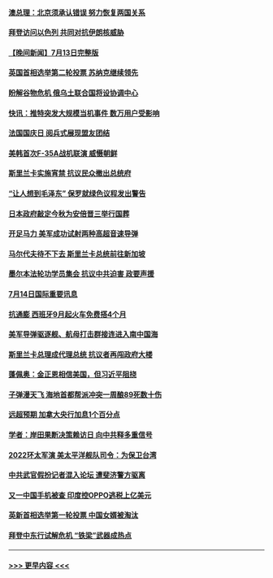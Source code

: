 #### [澳总理：北京须承认错误 努力恢复两国关系](../pages/prog202/a103479406.md?t=07150651) 
#### [拜登访问以色列 共同对抗伊朗核威胁](../pages/prog202/a103479345.md?t=07150651) 
#### [【晚间新闻】7月13日完整版](../pages/prog202/a103478796.md?t=07150651) 
#### [英国首相选举第二轮投票 苏纳克继续领先](../pages/prog202/a103479335.md?t=07150651) 
#### [盼解谷物危机 俄乌土联合国将设协调中心](../pages/prog202/a103479343.md?t=07150651) 
#### [快讯：推特突发大规模当机事件 数万用户受影响](../pages/prog202/a103479331.md?t=07150651) 
#### [法国国庆日 阅兵式展现盟友团结](../pages/prog202/a103479333.md?t=07150651) 
#### [美韩首次F-35A战机联演 威慑朝鲜](../pages/prog202/a103479340.md?t=07150651) 
#### [斯里兰卡实施宵禁 抗议民众撤出总统府](../pages/prog202/a103479337.md?t=07150651) 
#### [“让人想到毛泽东” 保罗就绿色议程发出警告](../pages/prog202/a103479066.md?t=07150651) 
#### [日本政府敲定今秋为安倍晋三举行国葬](../pages/prog202/a103479020.md?t=07150651) 
#### [开足马力 美军成功试射两种高超音速导弹](../pages/prog202/a103479071.md?t=07150651) 
#### [马尔代夫待不下去 斯里兰卡总统前往新加坡](../pages/prog202/a103479057.md?t=07150651) 
#### [墨尔本法轮功学员集会 抗议中共迫害 政要声援](../pages/prog202/a103479031.md?t=07150651) 
#### [7月14日国际重要讯息](../pages/prog202/a103479027.md?t=07150651) 
#### [抗通膨 西班牙9月起火车免费搭4个月](../pages/prog202/a103479007.md?t=07150651) 
#### [美军导弹驱逐舰、航母打击群接连进入南中国海](../pages/prog202/a103478992.md?t=07150651) 
#### [斯里兰卡总理成代理总统 抗议者再闯政府大楼](../pages/prog202/a103478940.md?t=07150651) 
#### [蓬佩奥：金正恩相信美国，但习近平阻挠](../pages/prog202/a103478928.md?t=07150651) 
#### [子弹漫天飞 海地首都帮派冲突一周酿89死数十伤](../pages/prog202/a103478901.md?t=07150651) 
#### [远超预期 加拿大央行加息1个百分点](../pages/prog202/a103478855.md?t=07150651) 
#### [学者：岸田果断决策赖访日 向中共释多重信号](../pages/prog202/a103478860.md?t=07150651) 
#### [2022环太军演 美太平洋舰队司令：为保卫台湾](../pages/prog202/a103478842.md?t=07150651) 
#### [中共武官假扮记者混入论坛 遭斐济警方驱离](../pages/prog202/a103478844.md?t=07150651) 
#### [又一中国手机被查 印度控OPPO逃税上亿美元](../pages/prog202/a103478735.md?t=07150651) 
#### [英新首相选举第一轮投票 中国女婿被淘汰](../pages/prog202/a103478737.md?t=07150651) 
#### [拜登中东行试解危机 “铁梁”武器成热点](../pages/prog202/a103478743.md?t=07150651) 

----
#### [ >>> 更早内容 <<< ](../indexes/prog202-earlier.md)
